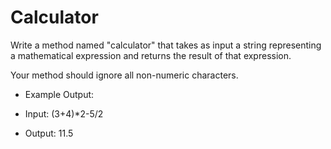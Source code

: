 # Calculator

Write a method named "calculator" that takes as input a string representing a mathematical expression and returns the result of that expression.

Your method should ignore all non-numeric characters.

- Example Output:

- Input: (3+4)*2-5/2

- Output: 11.5
